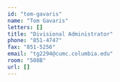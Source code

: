```yaml
---
id: "tom-gavaris"
name: "Tom Gavaris"
letters: []
title: "Divisional Administrator"
phone: "851-4747"
fax: "851-5256"
email: "tg2294@cumc.columbia.edu"
room: "508B"
url: []
---
```

